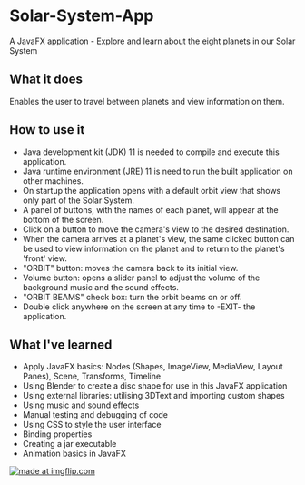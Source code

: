 # Solar-System-App
A JavaFX application - Explore and learn about the eight planets in our Solar System

## What it does
Enables the user to travel between planets and view information on them.

## How to use it
* Java development kit (JDK) 11 is needed to compile and execute this application.
* Java runtime environment (JRE) 11 is need to run the built application on other machines.
* On startup the application opens with a default orbit view that shows only part of the Solar System.
* A panel of buttons, with the names of each planet, will appear at the bottom of the screen.
* Click on a button to move the camera's view to the desired destination.
* When the camera arrives at a planet's view, the same clicked button can
  be used to view information on the planet and to return to the planet's
  'front' view.
* "ORBIT" button: moves the camera back to its initial view.
* Volume button: opens a slider panel to adjust the volume of the background music and the sound effects.
* "ORBIT BEAMS" check box: turn the orbit beams on or off.
* Double click anywhere on the screen at any time to -EXIT- the application.

## What I've learned
* Apply JavaFX basics: Nodes (Shapes, ImageView, MediaView, Layout Panes), Scene, Transforms, Timeline
* Using Blender to create a disc shape for use in this JavaFX application
* Using external libraries: utilising 3DText and importing custom shapes
* Using music and sound effects
* Manual testing and debugging of code
* Using CSS to style the user interface
* Binding properties
* Creating a jar executable
* Animation basics in JavaFX

<a href="https://imgflip.com/gif/2xyifa"><img src="https://i.imgflip.com/2xyifa.gif" title="made at imgflip.com"/></a>